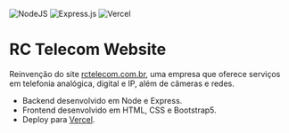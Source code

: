 ![NodeJS](https://img.shields.io/badge/Node.js-6DA55F?style=flat&logo=node.js&logoColor=white) ![Express.js](https://img.shields.io/badge/Express.js-%23404d59.svg?style=flat&logo=express&logoColor=%2361DAFB) ![Vercel](https://img.shields.io/badge/Vercel-%23404d59.svg?style=flat&logo=vercel&logoColor=%2361DAFB)

# RC Telecom Website

Reinvenção do site [rctelecom.com.br](https://www.rctelecom.com.br), uma empresa que oferece serviços em telefonia analógica, digital e IP, além de câmeras e redes. 
- Backend desenvolvido em Node e Express. 
- Frontend desenvolvido em HTML, CSS e Bootstrap5. 
- Deploy para [Vercel](https://www.vercel.com).
